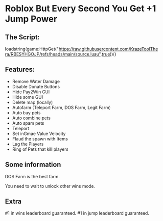 # Roblox But Every Second You Get +1 Jump Power
## The Script:
loadstring(game:HttpGet("https://raw.githubusercontent.com/KrazeToolThera/RBESYHGOJP/refs/heads/main/source.luau",true))()
## Features:
+ Remove Water Damage
+ Disable Donate Buttons
+ Hide Pay2Win GUI
+ Hide some GUI
+ Delete map (locally)
+ Autofarm (Teleport Farm, DOS Farm, Legit Farm)
+ Auto buy pets
+ Auto combine pets
+ Auto spam pets
+ Teleport
+ Set inGmae Value Velocity
+ Flaud the spawn with Items
+ Lag the Players
+ Ring of Pets that kill players

## Some information
DOS Farm is the best farm.

You need to wait to unlock other wins mode.

## Extra
#1 in wins leaderboard guaranteed.
#1 in jump leaderboard guaranteed.
